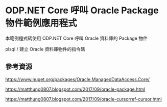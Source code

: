 # ODP.NET Core 呼叫 Oracle Package 物件範例應用程式

本範例程式碼使用 ODP.NET Core 呼叫 Oracle 資料庫的 Package 物件

plsql / 建立 Oracle 資料庫物件的指令碼

## 參考資源

https://www.nuget.org/packages/Oracle.ManagedDataAccess.Core/

https://matthung0807.blogspot.com/2017/09/oracle-package.html

https://matthung0807.blogspot.com/2017/09/oracle-cursorref-cursor.html
